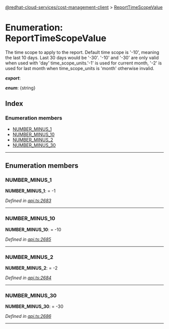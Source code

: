 [@redhat-cloud-services/cost-management-client](../README.md) > [ReportTimeScopeValue](../enums/reporttimescopevalue.md)

# Enumeration: ReportTimeScopeValue

The time scope to apply to the report. Default time scope is '-10', meaning the last 10 days. Last 30 days would be '-30'. '-10' and '-30' are only valid when used with 'day' time\_scope\_units.'-1' is used for current month, '-2' is used for last month when time\_scope\_units is 'month' otherwise invalid.

*__export__*: 

*__enum__*: {string}

## Index

### Enumeration members

* [NUMBER_MINUS_1](reporttimescopevalue.md#number_minus_1)
* [NUMBER_MINUS_10](reporttimescopevalue.md#number_minus_10)
* [NUMBER_MINUS_2](reporttimescopevalue.md#number_minus_2)
* [NUMBER_MINUS_30](reporttimescopevalue.md#number_minus_30)

---

## Enumeration members

<a id="number_minus_1"></a>

###  NUMBER_MINUS_1

**NUMBER_MINUS_1**:  =  -1

*Defined in [api.ts:2683](https://github.com/RedHatInsights/javascript-clients/blob/master/packages/cost-management/api.ts#L2683)*

___
<a id="number_minus_10"></a>

###  NUMBER_MINUS_10

**NUMBER_MINUS_10**:  =  -10

*Defined in [api.ts:2685](https://github.com/RedHatInsights/javascript-clients/blob/master/packages/cost-management/api.ts#L2685)*

___
<a id="number_minus_2"></a>

###  NUMBER_MINUS_2

**NUMBER_MINUS_2**:  =  -2

*Defined in [api.ts:2684](https://github.com/RedHatInsights/javascript-clients/blob/master/packages/cost-management/api.ts#L2684)*

___
<a id="number_minus_30"></a>

###  NUMBER_MINUS_30

**NUMBER_MINUS_30**:  =  -30

*Defined in [api.ts:2686](https://github.com/RedHatInsights/javascript-clients/blob/master/packages/cost-management/api.ts#L2686)*

___


